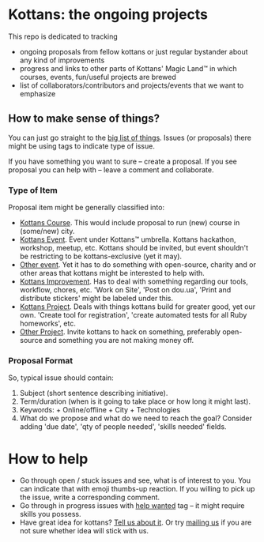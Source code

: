 # Kottans: the ongoing projects

This repo is dedicated to tracking
+ ongoing proposals from fellow kottans or just regular bystander about any kind of improvements
+ progress and links to other parts of Kottans' Magic Land™ in which courses, events, fun/useful projects are brewed
+ list of collaborators/contributors and projects/events that we want to emphasize

## How to make sense of things?

You can just go straight to the [big list of things](https://github.com/kottans/kottans-ongoing-projects/issues). Issues (or proposals) there might be using tags to indicate type of issue.

If you have something you want to sure – create a proposal. If you see proposal you can help with – leave a comment and collaborate.

### Type of Item

Proposal item might be generally classified into:
+ [Kottans Course](https://github.com/kottans/kottans-ongoing-projects/labels/kottans%20course). This would include proposal to run (new) course in (some/new) city.
+ [Kottans Event](https://github.com/kottans/kottans-ongoing-projects/labels/kottans%20event). Event under Kottans™ umbrella. Kottans hackathon, workshop, meetup, etc. Kottans should be invited, but event shouldn't be restricting to be kottans-exclusive (yet it may).
+ [Other event](https://github.com/kottans/kottans-ongoing-projects/labels/other%20event). Yet it has to do something with open-source, charity and or other areas that kottans might be interested to help with.
+ [Kottans Improvement](https://github.com/kottans/kottans-ongoing-projects/labels/kottans%20improvement). Has to deal with something regarding our tools, workflow, chores, etc. 'Work on Site', 'Post on dou.ua', 'Print and distribute stickers' might be labeled under this.
+ [Kottans Project](https://github.com/kottans/kottans-ongoing-projects/labels/kottans%20project). Deals with things kottans build for greater good, yet our own. 'Create tool for registration', 'create automated tests for all Ruby homeworks', etc.
+ [Other Project](https://github.com/kottans/kottans-ongoing-projects/labels/other%20project). Invite kottans to hack on something, preferably open-source and something you are not making money off.

### Proposal Format

So, typical issue should contain:
  1. Subject (short sentence describing initiative).
  2. Term/duration (when is it going to take place or how long it might last).
  3. Keywords:
    + Online/offline
    + City
    + Technologies
  4. What do we propose and what do we need to reach the goal?
Consider adding 'due date', 'qty of people needed', 'skills needed' fields.

# How to help

+ Go through open / stuck issues and see, what is of interest to you. You can indicate that with emoji thumbs-up reaction. If you willing to pick up the issue, write a corresponding comment.
+ Go through in progress issues with [help wanted](https://github.com/kottans/kottans-ongoing-projects/labels/help%20wanted) tag – it might require skills you possess.
+ Have great idea for kottans? [Tell us about it](https://github.com/kottans/kottans-ongoing-projects/issues/new). Or try [mailing us](mailto:kottans.org@gmail.com) if you are not sure whether idea will stick with us.
